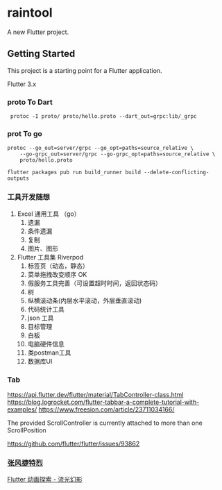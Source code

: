 # raintool

A new Flutter project.

## Getting Started

This project is a starting point for a Flutter application.

Flutter 3.x

### proto To Dart

```
 protoc -I proto/ proto/hello.proto --dart_out=grpc:lib/_grpc
```

### prot To go

```
protoc --go_out=server/grpc --go_opt=paths=source_relative \
    --go-grpc_out=server/grpc --go-grpc_opt=paths=source_relative \
    proto/hello.proto
```

```
flutter packages pub run build_runner build --delete-conflicting-outputs
```

### 工具开发随想

1. Excel 通用工具 （go）
   1. 遗漏
   1. 条件遗漏
   1. 复制
   1. 图片、图形
1. Flutter 工具集 Riverpod
   1. 标签页（动态，静态）
   1. 菜单拖拽改变顺序 OK
   1. 假服务工具完善（可设置超时时间，返回状态码）
   1. 树
   1. 纵横滚动条(内层水平滚动，外层垂直滚动) 
   1. 代码统计工具
   1. json 工具
   1. 目标管理
   1. 白板
   1. 电脑硬件信息
   1. 类postman工具
   1. 数据库UI
   

### Tab

https://api.flutter.dev/flutter/material/TabController-class.html
https://blog.logrocket.com/flutter-tabbar-a-complete-tutorial-with-examples/
https://www.freesion.com/article/23711034166/


The provided ScrollController is currently attached to more than one ScrollPosition

https://github.com/flutter/flutter/issues/93862

### [张风捷特烈](https://juejin.cn/user/149189281194766)

[Flutter 动画探索 - 流光幻影](https://juejin.cn/book/6965102582473687071)